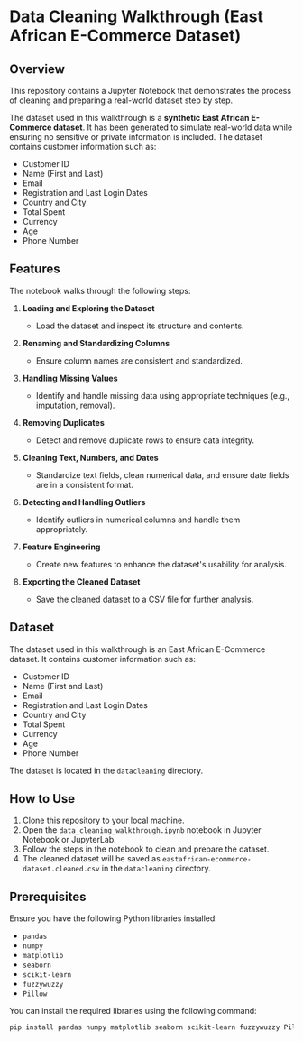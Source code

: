 # Data Cleaning Walkthrough (East African E-Commerce Dataset)

## Overview

This repository contains a Jupyter Notebook that demonstrates the process of cleaning and preparing a real-world dataset step by step. 

The dataset used in this walkthrough is a **synthetic East African E-Commerce dataset**. It has been generated to simulate real-world data while ensuring no sensitive or private information is included. The dataset contains customer information such as:
- Customer ID
- Name (First and Last)
- Email
- Registration and Last Login Dates
- Country and City
- Total Spent
- Currency
- Age
- Phone Number


## Features

The notebook walks through the following steps:

1. **Loading and Exploring the Dataset**  
   - Load the dataset and inspect its structure and contents.

2. **Renaming and Standardizing Columns**  
   - Ensure column names are consistent and standardized.

3. **Handling Missing Values**  
   - Identify and handle missing data using appropriate techniques (e.g., imputation, removal).

4. **Removing Duplicates**  
   - Detect and remove duplicate rows to ensure data integrity.

5. **Cleaning Text, Numbers, and Dates**  
   - Standardize text fields, clean numerical data, and ensure date fields are in a consistent format.

6. **Detecting and Handling Outliers**  
   - Identify outliers in numerical columns and handle them appropriately.

7. **Feature Engineering**  
   - Create new features to enhance the dataset's usability for analysis.

8. **Exporting the Cleaned Dataset**  
   - Save the cleaned dataset to a CSV file for further analysis.

## Dataset

The dataset used in this walkthrough is an East African E-Commerce dataset. It contains customer information such as:
- Customer ID
- Name (First and Last)
- Email
- Registration and Last Login Dates
- Country and City
- Total Spent
- Currency
- Age
- Phone Number

The dataset is located in the `datacleaning` directory.

## How to Use

1. Clone this repository to your local machine.
2. Open the `data_cleaning_walkthrough.ipynb` notebook in Jupyter Notebook or JupyterLab.
3. Follow the steps in the notebook to clean and prepare the dataset.
4. The cleaned dataset will be saved as `eastafrican-ecommerce-dataset.cleaned.csv` in the `datacleaning` directory.

## Prerequisites

Ensure you have the following Python libraries installed:
- `pandas`
- `numpy`
- `matplotlib`
- `seaborn`
- `scikit-learn`
- `fuzzywuzzy`
- `Pillow`

You can install the required libraries using the following command:

```bash
pip install pandas numpy matplotlib seaborn scikit-learn fuzzywuzzy Pillow